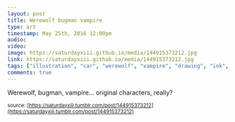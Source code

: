 ```yaml
---
layout: post
title: Werewolf bugman vampire
type: art
timestamp: May 25th, 2016 12:00pm
audio: 
video: 
image: https://saturdayxiii.github.io/media/144915373212.jpg
link: https://saturdayxiii.github.io/media/144915373212.jpg
tags: ["illustration", "car", "werewolf", "vampire", "drawing", "ink", "art"]
comments: true
---
```

Werewolf, bugman, vampire&hellip; original characters, really?
 
  
<small>source: [https://saturdayxiii.tumblr.com/post/144915373212](https://saturdayxiii.tumblr.com/post/144915373212)</small>